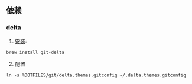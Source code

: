 ## 依赖

### delta

1. [安装](https://dandavison.github.io/delta/installation.html):
```
brew install git-delta
```

2. 配置
```
ln -s %DOTFILES/git/delta.themes.gitconfig ~/.delta.themes.gitconfig
```
